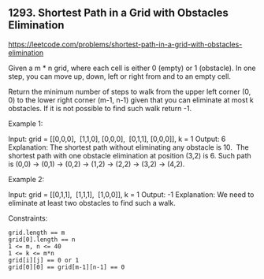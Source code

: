 ## 1293. Shortest Path in a Grid with Obstacles Elimination

https://leetcode.com/problems/shortest-path-in-a-grid-with-obstacles-elimination

Given a m \* n grid, where each cell is either 0 (empty) or 1 (obstacle). In one step, you can move up, down, left or right from and to an empty cell.

Return the minimum number of steps to walk from the upper left corner (0, 0) to the lower right corner (m-1, n-1) given that you can eliminate at most k obstacles. If it is not possible to find such walk return -1.

Example 1:

Input:
grid =
[[0,0,0],
 [1,1,0],
[0,0,0],
 [0,1,1],
[0,0,0]],
k = 1
Output: 6
Explanation:
The shortest path without eliminating any obstacle is 10. 
The shortest path with one obstacle elimination at position (3,2) is 6. Such path is (0,0) -> (0,1) -> (0,2) -> (1,2) -> (2,2) -> (3,2) -> (4,2).

Example 2:

Input:
grid =
[[0,1,1],
 [1,1,1],
 [1,0,0]],
k = 1
Output: -1
Explanation:
We need to eliminate at least two obstacles to find such a walk.

Constraints:

    grid.length == m
    grid[0].length == n
    1 <= m, n <= 40
    1 <= k <= m*n
    grid[i][j] == 0 or 1
    grid[0][0] == grid[m-1][n-1] == 0
